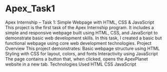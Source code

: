 # Apex_Task1
Apex Internship – Task 1: Simple Webpage with HTML, CSS & JavaScript
This project is the first task of the Apex Internship program. It includes a simple and responsive webpage built using HTML, CSS, and JavaScript to demonstrate basic web development skills.
In this task, I created a basic but functional webpage using core web development technologies.
Project Overview
This project demonstrates:
Basic webpage structure using HTML
Styling with CSS for layout, colors, and fonts
Interactivity using JavaScript
The page contains a button that, when clicked, opens the ApexPlanet website in a new tab.
 Technologies Used
HTML
CSS
JavaScript
